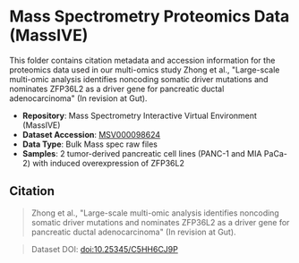 # Mass Spectrometry Proteomics Data (MassIVE)

This folder contains citation metadata and accession information for the proteomics data used in our multi-omics study Zhong et al., "Large-scale multi-omic analysis identifies noncoding somatic driver mutations and nominates ZFP36L2 as a driver gene for pancreatic ductal adenocarcinoma" (In revision at Gut).

- **Repository**: Mass Spectrometry Interactive Virtual Environment (MassIVE)
- **Dataset Accession**: [MSV000098624](https://massive.ucsd.edu/ProteoSAFe/dataset.jsp?task=a84cd0e2d7934637bd15cf450dfedee7)
- **Data Type**: Bulk Mass spec raw files
- **Samples**: 2 tumor-derived pancreatic cell lines (PANC-1 and MIA PaCa-2) with induced overexpression of ZFP36L2

## Citation

> Zhong et al., "Large-scale multi-omic analysis identifies noncoding somatic driver mutations and nominates ZFP36L2 as a driver gene for pancreatic ductal adenocarcinoma" (In revision at Gut).

> Dataset DOI: [doi:10.25345/C5HH6CJ9P](https://doi.org/doi:10.25345/C5HH6CJ9P)
